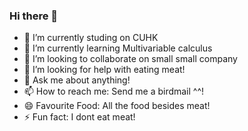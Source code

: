 ### Hi there 👋

- 🔭 I’m currently studing on CUHK
- 🌱 I’m currently learning Multivariable calculus
- 👯 I’m looking to collaborate on small small company
- 🤔 I’m looking for help with eating meat!
- 💬 Ask me about anything!
- 📫 How to reach me: Send me a birdmail ^^!
- 😄 Favourite Food: All the food besides meat!
- ⚡ Fun fact: I dont eat meat!
